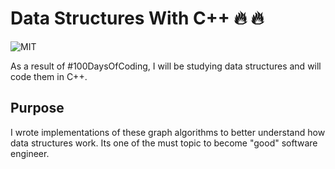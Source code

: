 # Data Structures With C++ :fire: :fire:

![MIT](https://img.shields.io/github/license/mashape/apistatus.svg)


As a result of #100DaysOfCoding, I will be studying data structures and will code them in C++. 

## Purpose

I wrote implementations of these graph algorithms to better understand
how data structures work. Its one of the must topic to become "good" software engineer.


